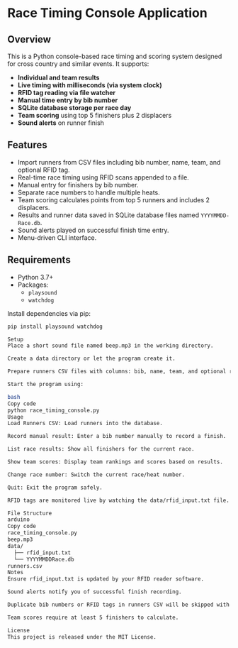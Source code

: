 # Race Timing Console Application

## Overview

This is a Python console-based race timing and scoring system designed for cross country and similar events. It supports:

- **Individual and team results**
- **Live timing with milliseconds (via system clock)**
- **RFID tag reading via file watcher**
- **Manual time entry by bib number**
- **SQLite database storage per race day**
- **Team scoring** using top 5 finishers plus 2 displacers
- **Sound alerts** on runner finish

## Features

- Import runners from CSV files including bib number, name, team, and optional RFID tag.
- Real-time race timing using RFID scans appended to a file.
- Manual entry for finishers by bib number.
- Separate race numbers to handle multiple heats.
- Team scoring calculates points from top 5 runners and includes 2 displacers.
- Results and runner data saved in SQLite database files named `YYYYMMDD-Race.db`.
- Sound alerts played on successful finish time entry.
- Menu-driven CLI interface.

## Requirements

- Python 3.7+
- Packages:
  - `playsound`
  - `watchdog`

Install dependencies via pip:

```bash
pip install playsound watchdog

Setup
Place a short sound file named beep.mp3 in the working directory.

Create a data directory or let the program create it.

Prepare runners CSV files with columns: bib, name, team, and optional rfid.

Start the program using:

bash
Copy code
python race_timing_console.py
Usage
Load Runners CSV: Load runners into the database.

Record manual result: Enter a bib number manually to record a finish.

List race results: Show all finishers for the current race.

Show team scores: Display team rankings and scores based on results.

Change race number: Switch the current race/heat number.

Quit: Exit the program safely.

RFID tags are monitored live by watching the data/rfid_input.txt file. Append RFID codes to this file to record automatic finishes.

File Structure
arduino
Copy code
race_timing_console.py
beep.mp3
data/
  ├── rfid_input.txt
  └── YYYYMMDDRace.db
runners.csv
Notes
Ensure rfid_input.txt is updated by your RFID reader software.

Sound alerts notify you of successful finish recording.

Duplicate bib numbers or RFID tags in runners CSV will be skipped with a warning.

Team scores require at least 5 finishers to calculate.

License
This project is released under the MIT License.
